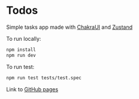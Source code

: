 # Todos

Simple tasks app made with [ChakraUI](https://v2.chakra-ui.com/) and [Zustand](https://github.com/pmndrs/zustand)

To run locally: 

```bash
npm install
npm run dev
```

To run test:

```bash
npm run test tests/test.spec
```

Link to [GitHub pages](https://yegorsid.github.io/todos/)
